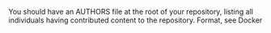 You should have an AUTHORS file at the root of your repository, listing all individuals having contributed content to the repository. Format, see Docker
